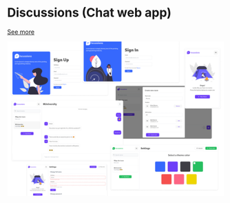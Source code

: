 # Discussions (Chat web app)
[See more](https://www.figma.com/proto/2xjMvZs8ntGc96y9UwSh5G/discussions?node-id=104%3A3&scaling=scale-down)

<img src="https://raw.githubusercontent.com/seifgh/Discussions/master/discussions-full.png" />
